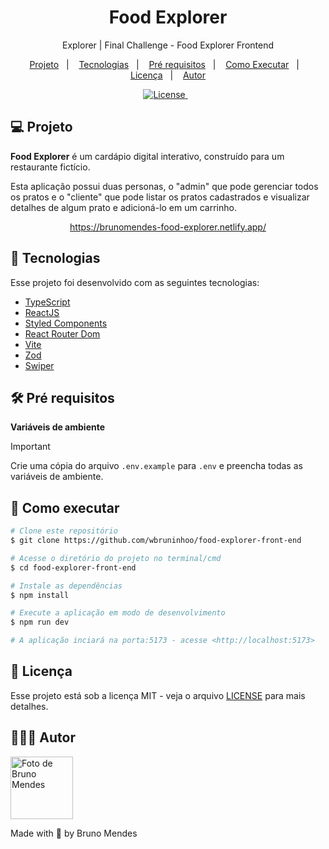 <h1 align="center">
  Food Explorer
</h1>

<p align="center">Explorer | Final Challenge - Food Explorer Frontend</p>

<p align="center">
  <a href="#-projeto">Projeto</a>&nbsp;&nbsp;&nbsp;|&nbsp;&nbsp;&nbsp;
  <a href="#-tecnologias">Tecnologias</a>&nbsp;&nbsp;&nbsp;|&nbsp;&nbsp;&nbsp;
  <a href="#%EF%B8%8F-pré-requisitos">Pré requisitos</a>&nbsp;&nbsp;&nbsp;|&nbsp;&nbsp;&nbsp;
  <a href="#-como-executar">Como Executar</a>&nbsp;&nbsp;&nbsp;|&nbsp;&nbsp;&nbsp;
  <a href="#-licença">Licença</a>&nbsp;&nbsp;&nbsp;|&nbsp;&nbsp;&nbsp;
  <a href="#-autor">Autor</a>
</p>

<p align="center">
  <a href="https://github.com/wbruninhoo/food-explorer-front-end/blob/main/LICENSE">
    <img alt="License" src="https://img.shields.io/static/v1?label=license&message=MIT&color=49AA26&labelColor=000000">
  </a>&nbsp;&nbsp;
</p>

## 💻 Projeto

**Food Explorer** é um cardápio digital interativo, construído para um restaurante fictício.

Esta aplicação possui duas personas, o "admin" que pode gerenciar todos os pratos e o "cliente" que pode listar os pratos cadastrados e visualizar detalhes de algum prato e adicioná-lo em um carrinho.

<p align="center">
  <a href="https://brunomendes-food-explorer.netlify.app/">
    <span>https://brunomendes-food-explorer.netlify.app/</span>
  </a>
</p>

## 🚀 Tecnologias

Esse projeto foi desenvolvido com as seguintes tecnologias:

- [TypeScript](https://www.typescriptlang.org/)
- [ReactJS](https://react.dev/)
- [Styled Components](https://styled-components.com/)
- [React Router Dom](https://reactrouter.com/)
- [Vite](https://vitejs.dev/)
- [Zod](https://zod.dev/)
- [Swiper](https://swiperjs.com/)

## 🛠️ Pré requisitos

**Variáveis de ambiente**

> [!IMPORTANT]
> Crie uma cópia do arquivo `.env.example` para `.env` e preencha todas as variáveis de ambiente.

## 🎲 Como executar

```bash
# Clone este repositório
$ git clone https://github.com/wbruninhoo/food-explorer-front-end

# Acesse o diretório do projeto no terminal/cmd
$ cd food-explorer-front-end

# Instale as dependências
$ npm install

# Execute a aplicação em modo de desenvolvimento
$ npm run dev

# A aplicação inciará na porta:5173 - acesse <http://localhost:5173>
```

## 📝 Licença

Esse projeto está sob a licença MIT - veja o arquivo [LICENSE](https://github.com/wbruninhoo/food-explorer-front-end/blob/main/LICENSE) para mais detalhes.

## 👨🏻‍💻 Autor

<img
  src="https://avatars.githubusercontent.com/wbruninhoo"
  width="100px;"
  title="Foto de Bruno Mendes"
  alt="Foto de Bruno Mendes"
/>

Made with 🩶 by Bruno Mendes
